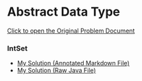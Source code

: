 # Abstract Data Type

[Click to open the Original Problem Document](https://docs.google.com/document/d/1Mf76p9SK3AEKxBd0tfej3z4wuLdfyF90M1IS10GLJVE)

### IntSet
- [My Solution (Annotated Markdown File)](./Assignment.md)
- [My Solution (Raw Java File)](./Assignment%201/Assignment.java)
